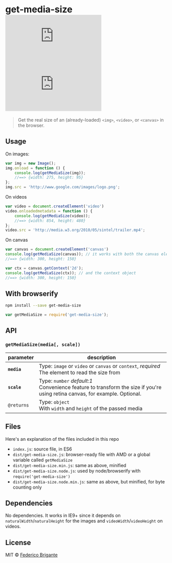 # get-media-size [![module size](https://badge-size.herokuapp.com/bfred-it/get-media-size/master/dist/get-media-size.node.min.js) ![module gzipped size](https://badge-size.herokuapp.com/bfred-it/get-media-size/master/dist/get-media-size.node.min.js?compression=gzip)](https://github.com/bfred-it/get-media-size/blob/master/dist/get-media-size.min.js)

> Get the real size of an (already-loaded) `<img>`, `<video>`, or `<canvas>` in the browser.

## Usage

On images:

```js
var img = new Image();
img.onload = function () {
	console.log(getMediaSize(img));
	//==> {width: 275, height: 95}
};
img.src = 'http://www.google.com/images/logo.png';
```

On videos

```js
var video = document.createElement('video')
video.onloadedmetadata = function () {
	console.log(getMediaSize(video));
	//==> {width: 854, height: 480}
};
video.src = 'http://media.w3.org/2010/05/sintel/trailer.mp4';
```

On canvas

```js
var canvas = document.createElement('canvas')
console.log(getMediaSize(canvas)); // it works with both the canvas element
//==> {width: 300, height: 150}

var ctx = canvas.getContext('2d');
console.log(getMediaSize(ctx)); // and the context object
//==> {width: 300, height: 150}
```

## With browserify

```sh
npm install --save get-media-size
```

```js
var getMediaSize = require('get-media-size');
```

## API

### `getMediaSize(media[, scale])`

parameter | description
--- | ---
**`media`** | Type: `image` or `video` or `canvas` or `context`, *required* <br> The element to read the size from
**`scale`** | Type: `number`  *default:1* <br> Convenience feature to transform the size if you're using retina canvas, for example. Optional.
`@returns` | Type: `object` <br>With `width` and `height` of the passed media
 
## Files

Here's an explanation of the files included in this repo

* `index.js`: source file, in ES6
* `dist/get-media-size.js`: browser-ready file with AMD or a global variable called `getMediaSize`
* `dist/get-media-size.min.js`: same as above, minified
* `dist/get-media-size.node.js`: used by node/browserify with `require('get-media-size')`
* `dist/get-media-size.node.min.js`: same as above, but minified, for byte counting only

## Dependencies

No dependencies. It works in IE9+ since it depends on `naturalWidth`/`naturalHeight` for the images and `videoWidth`/`videoHeight` on videos.

## License

MIT © [Federico Brigante](http://twitter.com/bfred_it)
